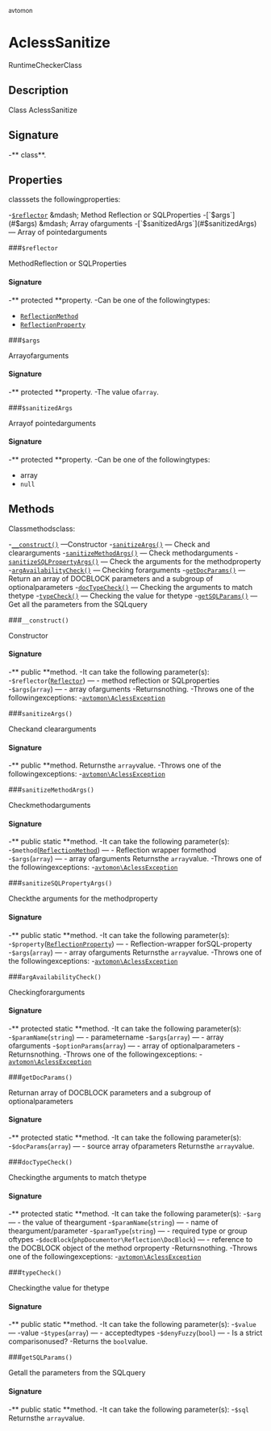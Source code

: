 <small>avtomon </small>

AclessSanitize
==============

RuntimeCheckerClass

Description
-----------

Class AclessSanitize

Signature
---------

-** class**.

Properties
----------

classsets the followingproperties:

-[`$reflector`](#$reflector) &mdash; Method Reflection or SQLProperties
-[`$args`](#$args) &mdash; Array ofarguments
-[`$sanitizedArgs`](#$sanitizedArgs) &mdash; Array of pointedarguments

###`$reflector`<a name="reflector"></a>

MethodReflection or SQLProperties

#### Signature

-** protected **property.
-Can be one of the followingtypes:
  - [`ReflectionMethod`](http://php.net/class.ReflectionMethod)
  - [`ReflectionProperty`](http://php.net/class.ReflectionProperty)

###`$args`<a name="args"></a>

Arrayofarguments

#### Signature

-** protected **property.
-The value of`array`.

###`$sanitizedArgs`<a name="sanitizedArgs"></a>

Arrayof pointedarguments

#### Signature

-** protected **property.
-Can be one of the followingtypes:
- array
- `null`

Methods
-------

Classmethodsclass:

-[`__construct()`](#__construct) &mdash;Constructor
-[`sanitizeArgs()`](#sanitizeArgs) &mdash; Check and cleararguments
-[`sanitizeMethodArgs()`](#sanitizeMethodArgs) &mdash; Check methodarguments
-[`sanitizeSQLPropertyArgs()`](#sanitizeSQLPropertyArgs) &mdash; Check the arguments for the methodproperty
-[`argAvailabilityCheck()`](#argAvailabilityCheck) &mdash; Checking forarguments
-[`getDocParams()`](#getDocParams) &mdash; Return an array of DOCBLOCK parameters and a subgroup of optionalparameters
-[`docTypeCheck()`](#docTypeCheck) &mdash; Checking the arguments to match thetype
-[`typeCheck()`](#typeCheck) &mdash; Checking the value for thetype
-[`getSQLParams()`](#getSQLParams) &mdash; Get all the parameters from the SQLquery

###`__construct()`<a name="__construct"></a>

Constructor

#### Signature

-** public **method.
-It can take the following parameter(s):
-`$reflector`([`Reflector`](http://php.net/class.Reflector)) &mdash; - method reflection or SQLproperties
-`$args`(`array`) &mdash; - array ofarguments
-Returnsnothing.
-Throws one of the followingexceptions:
-[`avtomon\AclessException`](../avtomon/AclessException.md)

###`sanitizeArgs()`<a name="sanitizeArgs"></a>

Checkand cleararguments

#### Signature

-** public **method.
Returnsthe `array`value.
-Throws one of the followingexceptions:
-[`avtomon\AclessException`](../avtomon/AclessException.md)

###`sanitizeMethodArgs()`<a name="sanitizeMethodArgs"></a>

Checkmethodarguments

#### Signature

-** public static **method.
-It can take the following parameter(s):
-`$method`([`ReflectionMethod`](http://php.net/class.ReflectionMethod)) &mdash; - Reflection wrapper formethod
-`$args`(`array`) &mdash; - array ofarguments
Returnsthe `array`value.
-Throws one of the followingexceptions:
-[`avtomon\AclessException`](../avtomon/AclessException.md)

###`sanitizeSQLPropertyArgs()`<a name="sanitizeSQLPropertyArgs"></a>

Checkthe arguments for the methodproperty

#### Signature

-** public static **method.
-It can take the following parameter(s):
-`$property`([`ReflectionProperty`](http://php.net/class.ReflectionProperty)) &mdash; - Reflection-wrapper forSQL-property
-`$args`(`array`) &mdash; - array ofarguments
Returnsthe `array`value.
-Throws one of the followingexceptions:
-[`avtomon\AclessException`](../avtomon/AclessException.md)

###`argAvailabilityCheck()`<a name="argAvailabilityCheck"></a>

Checkingforarguments

#### Signature

-** protected static **method.
-It can take the following parameter(s):
-`$paramName`(`string`) &mdash; - parametername
-`$args`(`array`) &mdash; - array ofarguments
-`$optionParams`(`array`) &mdash; - array of optionalparameters
-Returnsnothing.
-Throws one of the followingexceptions:
-[`avtomon\AclessException`](../avtomon/AclessException.md)

###`getDocParams()`<a name="getDocParams"></a>

Returnan array of DOCBLOCK parameters and a subgroup of optionalparameters

#### Signature

-** protected static **method.
-It can take the following parameter(s):
-`$docParams`(`array`) &mdash; - source array ofparameters
Returnsthe `array`value.

###`docTypeCheck()`<a name="docTypeCheck"></a>

Checkingthe arguments to match thetype

#### Signature

-** protected static **method.
-It can take the following parameter(s):
-`$arg`&mdash; - the value of theargument
-`$paramName`(`string`) &mdash; - name of theargument/parameter
-`$paramType`(`string`) &mdash; - required type or group oftypes
-`$docBlock`(`phpDocumentor\Reflection\DocBlock`) &mdash; - reference to the DOCBLOCK object of the method orproperty
-Returnsnothing.
-Throws one of the followingexceptions:
-[`avtomon\AclessException`](../avtomon/AclessException.md)

###`typeCheck()`<a name="typeCheck"></a>

Checkingthe value for thetype

#### Signature

-** public static **method.
-It can take the following parameter(s):
-`$value`&mdash; -value
-`$types`(`array`) &mdash; - acceptedtypes
-`$denyFuzzy`(`bool`) &mdash; - Is a strict comparisonused?
-Returns the `bool`value.

###`getSQLParams()`<a name="getSQLParams"></a>

Getall the parameters from the SQLquery

#### Signature

-** public static **method.
-It can take the following parameter(s):
-`$sql`
Returnsthe `array`value.

